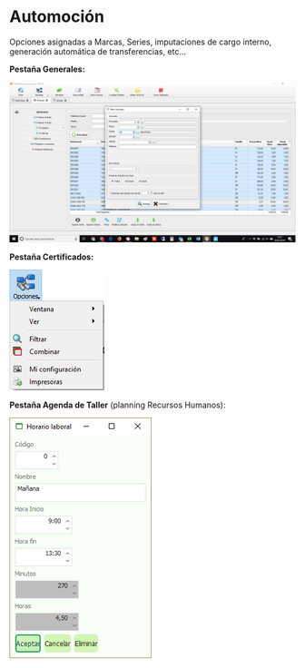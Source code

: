 # Automoción

Opciones asignadas a Marcas, Series, imputaciones de cargo interno, generación automática de transferencias, etc...

**Pestaña Generales:**

![](../../../.gitbook/assets/image%20%28203%29.png)

**Pestaña Certificados:**

![](../../../.gitbook/assets/image%20%28344%29.png)

**Pestaña Agenda de Taller** \(planning Recursos Humanos\):

![](../../../.gitbook/assets/image%20%2858%29.png)

